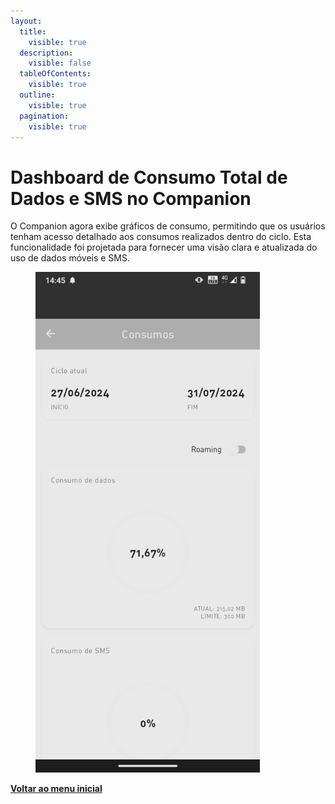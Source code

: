 ```yaml
---
layout:
  title:
    visible: true
  description:
    visible: false
  tableOfContents:
    visible: true
  outline:
    visible: true
  pagination:
    visible: true
---
```


# Dashboard de Consumo Total de Dados e SMS no Companion

O Companion agora exibe gráficos de consumo, permitindo que os usuários tenham acesso detalhado aos consumos realizados dentro do ciclo. Esta funcionalidade foi projetada para fornecer uma visão clara e atualizada do uso de dados móveis e SMS.

<figure><img src="../../.gitbook/assets/image (1) (1) (1).png" alt="" width="359"><figcaption></figcaption></figure>

[**Voltar ao menu inicial**](./)
